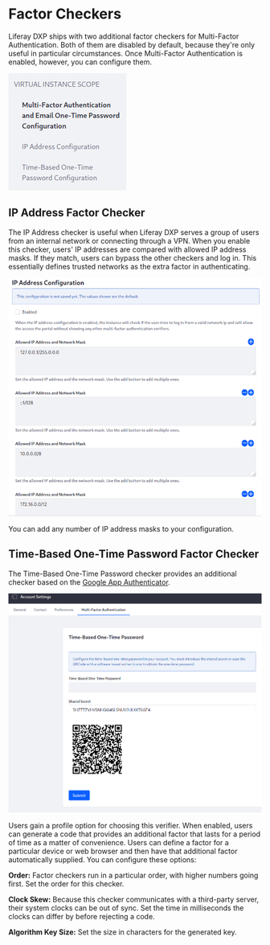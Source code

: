 # Factor Checkers

Liferay DXP ships with two additional factor checkers for Multi-Factor Authentication. Both of them are disabled by default, because they're only useful in particular circumstances. Once Multi-Factor Authentication is enabled, however, you can configure them. 

![When you enable Multi-Factor Authentication, the other factor checkers appear.](./factor-checkers/images/01.png)

## IP Address Factor Checker

The IP Address checker is useful when Liferay DXP serves a group of users from an internal network or connecting through a VPN. When you enable this checker, users' IP addresses are compared with allowed IP address masks. If they match, users can bypass the other checkers and log in. This essentially defines trusted networks as the extra factor in authenticating. 

![The IP Address factor checker by default checks for private networks.](./factor-checkers/images/02.png)

You can add any number of IP address masks to your configuration. 

## Time-Based One-Time Password Factor Checker

The Time-Based One-Time Password checker provides an additional checker based on the [Google App Authenticator](https://play.google.com/store/apps/details?id=com.google.android.apps.authenticator2). 

![The Time-Based OTP checker can be added to users' accounts.](./factor-checkers/images/03.png)

Users gain a profile option for choosing this verifier. When enabled, users can generate a code that provides an additional factor that lasts for a period of time as a matter of convenience. Users can define a factor for a particular device or web browser and then have that additional factor automatically supplied. You can configure these options: 

**Order:** Factor checkers run in a particular order, with higher numbers going first. Set the order for this checker. 

**Clock Skew:** Because this checker communicates with a third-party server, their system clocks can be out of sync. Set the time in milliseconds the clocks can differ by before rejecting a code. 

**Algorithm Key Size:** Set the size in characters for the generated key. 
